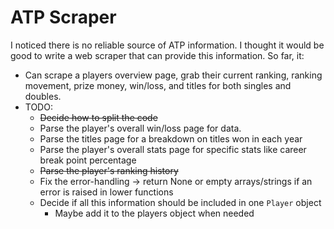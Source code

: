 # ATP Scraper

I noticed there is no reliable source of ATP information. I thought it would be good to write a web scraper that can provide this information.
So far, it:
- Can scrape a players overview page, grab their current ranking, ranking movement, prize money, win/loss, and titles for both singles and doubles.
- TODO:
	- <s>Decide how to split the code</s>
    - Parse the player's overall win/loss page for data.
	- Parse the titles page for a breakdown on titles won in each year
	- Parse the player's overall stats page for specific stats like career break point percentage
	- <s>Parse the player's ranking history</s>
	- Fix the error-handling -> return None or empty arrays/strings if an error is raised in lower functions
	- Decide if all this information should be included in one `Player` object
	    - Maybe add it to the players object when needed
